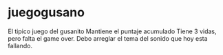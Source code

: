 # juegogusano
El tipico juego del gusanito
Mantiene el puntaje acumulado
Tiene 3 vidas, pero falta el game over.
Debo arreglar el tema del sonido que hoy esta fallando.
